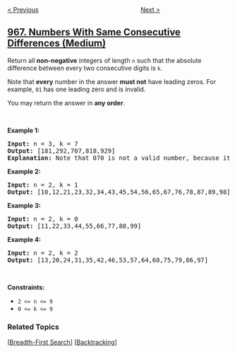 <!--|This file generated by command(leetcode description); DO NOT EDIT.    |-->
<!--+----------------------------------------------------------------------+-->
<!--|@author    awesee <openset.wang@gmail.com>                           |-->
<!--|@link      https://github.com/awesee                                 |-->
<!--|@home      https://github.com/awesee/leetcode                        |-->
<!--+----------------------------------------------------------------------+-->

[< Previous](../vowel-spellchecker "Vowel Spellchecker")
　　　　　　　　　　　　　　　　
[Next >](../binary-tree-cameras "Binary Tree Cameras")

## [967. Numbers With Same Consecutive Differences (Medium)](https://leetcode.com/problems/numbers-with-same-consecutive-differences "连续差相同的数字")

<p>Return all <strong>non-negative</strong> integers of length <code>n</code> such that the absolute difference between every two consecutive digits is <code>k</code>.</p>

<p>Note that <strong>every</strong> number in the answer <strong>must not</strong> have leading zeros. For example, <code>01</code> has one leading zero and is invalid.</p>

<p>You may return the answer in <strong>any order</strong>.</p>

<p>&nbsp;</p>
<p><strong>Example 1:</strong></p>

<pre>
<strong>Input:</strong> n = 3, k = 7
<strong>Output:</strong> [181,292,707,818,929]
<strong>Explanation:</strong> Note that 070 is not a valid number, because it has leading zeroes.
</pre>

<p><strong>Example 2:</strong></p>

<pre>
<strong>Input:</strong> n = 2, k = 1
<strong>Output:</strong> [10,12,21,23,32,34,43,45,54,56,65,67,76,78,87,89,98]
</pre>

<p><strong>Example 3:</strong></p>

<pre>
<strong>Input:</strong> n = 2, k = 0
<strong>Output:</strong> [11,22,33,44,55,66,77,88,99]
</pre>

<p><strong>Example 4:</strong></p>

<pre>
<strong>Input:</strong> n = 2, k = 2
<strong>Output:</strong> [13,20,24,31,35,42,46,53,57,64,68,75,79,86,97]
</pre>

<p>&nbsp;</p>
<p><strong>Constraints:</strong></p>

<ul>
	<li><code>2 &lt;= n &lt;= 9</code></li>
	<li><code>0 &lt;= k &lt;= 9</code></li>
</ul>

### Related Topics
  [[Breadth-First Search](../../tag/breadth-first-search/README.md)]
  [[Backtracking](../../tag/backtracking/README.md)]

